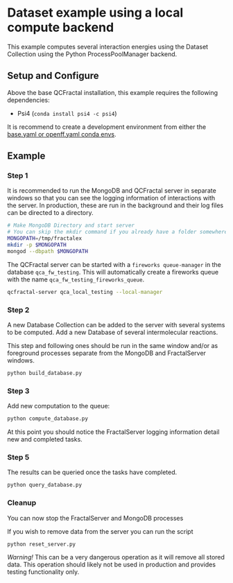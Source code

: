 # Dataset example using a local compute backend

This example computes several interaction energies using the Dataset Collection
using the Python ProcessPoolManager backend.

## Setup and Configure

Above the base QCFractal installation, this example requires the following
dependencies:
 - Psi4 (`conda install psi4 -c psi4`)

It is recommend to create a development environment from either the
[base.yaml or openff.yaml conda envs](../../devtools/conda-envs).

## Example

### Step 1

It is recommended to run the MongoDB and QCFractal server in separate windows
so that you can see the logging information of interactions with the server.
In production, these are run in the background and their log files can be
directed to a directory.

```bash
# Make MongoDB Directory and start server
# You can skip the mkdir command if you already have a folder somewhere
MONGOPATH=/tmp/fractalex
mkdir -p $MONGOPATH
mongod --dbpath $MONGOPATH
```

The QCFractal server can be started with a `fireworks queue-manager` in the
database `qca_fw_testing`. This will automatically create a fireworks queue
with the name `qca_fw_testing_fireworks_queue`.

```bash
qcfractal-server qca_local_testing --local-manager
```

### Step 2

A new Database Collection can be added to the server with several systems to be computed.
Add a new Database of several intermolecular reactions. 

This step and following ones should be run in the same window and/or 
as foreground processes separate from the MongoDB and FractalServer windows.

```bash
python build_database.py
```

### Step 3
Add new computation to the queue:
```bash
python compute_database.py
```

At this point you should notice the FractalServer logging information
detail new and completed tasks.

### Step 5
The results can be queried once the tasks have completed.
```bash
python query_database.py
``` 


### Cleanup
You can now stop the FractalServer and MongoDB processes

If you wish to remove data from the server you can run the script
```bash
python reset_server.py
```

*Warning!* This can be a very dangerous operation as it will remove all stored
data.  This operation should likely not be used in production and provides
testing functionality only.
